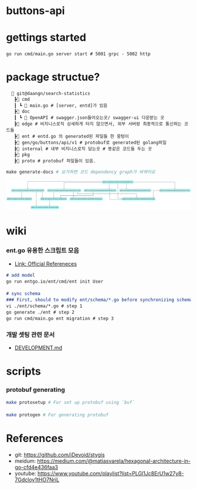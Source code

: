 # buttons-api

# gettings started

```
go run cmd/main.go server start # 5001 grpc - 5002 http
```

# package structue?
```
  📂 git@daangn/search-statistics
   ┣📂 cmd
   ┃ ┗ 📜 main.go # [server, entd]가 있음
   ┣📂 doc
   ┃ ┗ 📂 OpenAPI # swagger.json들어오는곳/ swagger-ui 다운받는 곳
   ┣📂 edge # 비지니스로직 상세하게 타지 않으면서, 외부 서버랑 최종적으로 통신하는 코드들
   ┣📂 ent # entd.go 의 generated된 파일들 한 뭉텅이
   ┣📂 gen/go/buttons/api/v1 # protobuf로 generated된 golang파일
   ┣📂 internal # 내부 비지니스로직 담는곳 # 똥같은 코드들 두는 곳
   ┣📂 pkg
   ┣📂 proto # protobuf 파일들이 있음.
```

``` makefile
make generate-docs # 요거하면 코드 dependency graph가 바뀌어요
```

![code dependency graph](./doc/_images/godepgraph.png)



# wiki

### ent.go 유용한 스크립트 모음

- [Link: Official Refereneces](https://entgo.io/docs/getting-started)

``` markdown
# add model
go run entgo.io/ent/cmd/ent init User

# sync schema
### First, should to modify ent/schema/*.go before synchronizing schema
vi ./ent/schema/*.go # step 1
go generate ./ent # step 2
go run cmd/main.go ent migration # step 3


```

### 개발 셋팅 관련 문서

- [DEVELOPMENT.md](https://github.com/sundaytycoon/buttons-api/blob/main/DEVELOPMENT.md)

# scripts

### protobuf generating

``` bash
make protosetup # For set up protobuf using `buf`

make protogen # For generating protobuf
```

# References

- git: https://github.com/iDevoid/stygis
- meidum: https://medium.com/@matiasvarela/hexagonal-architecture-in-go-cfd4e436faa3
- youtube: https://www.youtube.com/playlist?list=PLGl1Jc8ErU1w27y8-7Gdcloy1tHO7NriL

